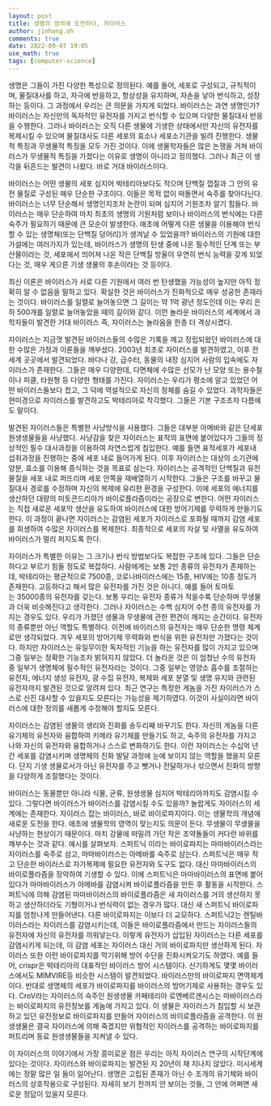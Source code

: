 ```yaml
---
layout: post
title: 생명의 정의에 도전하다, 자이러스
author: jinhong.oh
comments: true
date: 2022-09-07 19:05
use_math: true
tags: [computer-science]
---
```

생명은 그들이 가진 다양한 특성으로 정의된다. 예를 들어, 세포로 구성되고, 규칙적이며, 물질대사를 하고, 자극에 반응하고, 항상성을 유지하며, 자손을 낳아 번식하고, 성장하는 등이다. 그 과정에서 우리는 큰 의문을 가지게 되었다. 바이러스는 과연 생명인가? 바이러스는 자신만의 독자적인 유전자를 가지고 번식할 수 있으며 다양한 물질대사 반응을 수행한다. 그러나 바이러스는 오직 다른 생물에 기생한 상태에서만 자신의 유전자를 복제시킬 수 있으며 물질대사도 다른 세포의 효소나 세포소기관을 빌려 진행한다. 생물적 특징과 무생물적 특징을 모두 가진 것이다. 이에 생물학자들은 많은 논쟁을 거쳐 바이러스가 무생물적 특징을 가졌다는 이유로 생명이 아니라고 정의했다. 그러나 최근 이 생각을 뒤흔드는 발견이 나왔다. 바로 거대 바이러스이다.

 바이러스는 어떤 생물의 세포 심지어 박테리아보다도 작으며 단백질 껍질과 그 안의 유전 물질로 구성된 매우 단순한 구조이다. 이들은 목적 없이 떠돌면서 숙주를 찾아다닌다. 바이러스는 너무 단순해서 생명인지조차 논란이 되며 심지어 기원조차 알기 힘들다. 바이러스는 매우 단순하여 마치 최초의 생명의 기원처럼 보이나 바이러스의 번식에는 다른 숙주가 필요하기 때문에 큰 모순이 발생한다. 애초에 어떻게 다른 생물을 이용해야 번식할 수 있는 생명체(또는 단백질 덩어리)가 생겨날 수 있었을까? 바이러스의 기원에 대한 가설에는 여러가지가 있는데, 바이러스가 생명의 탄생 중에 나온 필수적인 단계 또는 부산물이라는 것, 세포에서 띄어져 나온 작은 단백질 방울이 우연히 번식 능력을 갖게 되었다는 것, 매우 게으른 기생 생물의 후손이라는 것 등이다.

 최신 이론은 바이러스가 서로 다른 기원에서 여러 번 탄생했을 가능성이 높지만 아직 정확히 알 수 없음을 말하고 있다. 확실한 것은 바이러스가 진화적으로 매우 성공한 존재라는 것이다. 바이러스를 일렬로 늘어놓으면 그 길이는 약 1억 광년 정도인데 이는 우리 은하 500개를 일렬로 늘어놓았을 때의 길이와 같다. 이런 놀라운 바이러스의 세계에서 과학자들이 발견한 거대 바이러스 즉, 자이러스는 놀라움을 한층 더 격상시켰다.

 자이러스는 지금껏 발견된 바이러스들의 수많은 기록을 깨고 정립되왔던 바이러스에 대한 수많은 가정과 이론들을 깨부셨다. 2003년 최초로 자이러스를 발견하였고, 이후 전세계 곳곳에서 발견되었다. 바다나 강, 급수터, 동물의 내장 심지어 사람의 입속에도 자이러스가 존재한다. 그들은 매우 다양한데, 다면체에 수많은 선모가 난 모양 또는 용수철이나 피클, 타원형 등 다양한 형태를 가진다. 자이러스는 우리가 평소에 알고 있었던 어떤 바이러스들보다 컸고, 그 덕에 역설적으로 자신의 정체를 숨길 수 있었다. 과학자들은 현미경으로 자이러스를 발견하고도 박테리아로 착각했다. 그들은 기본 구조조차 다름에도 말이다. 

 발견된 자이러스들은 특별한 사냥방식을 사용했다. 그들은 대부분 아메바와 같은 단세포 원생생물들을 사냥했다. 사냥감을 찾은 자이러스는 표적의 표면에 붙어있다가 그들의 정상적인 필수 대사과정을 이용하여 자연스럽게 침입한다. 예를 들면 표적세포가 세포내 섭취과정을 진행하는 중에 세포 내로 들어가게 된다. 이후 자이러스는 대상의 소기관에 양분, 효소를 이용해 증식하는 것을 목표로 삼는다. 자이러스는 공격적인 단백질과 유전 물질을 세포 내로 퍼뜨리며 세포 안쪽을 재배열하기 시작한다. 그들은 구조를 바꾸고 물질대사 경로를 수정하며 자신의 복제에 유리한 환경을 구성한다. 이에 세포의 에너지를 생산하던 대량의 미토콘드리아가 바이로플라즘이라는 공장으로 변한다. 어떤 자이러스는 직접 새로운 세포막 생산을 유도하여 바이러스에 대한 방어기제를 무력하게 만들기도 한다. 이 과정이 끝나면 자이러스는 감염된 세포가 자이러스로 포화될 때까지 감염 세포를 희생하여 수많은 자이러스를 복제한다. 최종적으로 세포의 자살 및 사멸을 유도하여 바이러스가 멀리 퍼지도록 한다.

 자이러스가 특별한 이유는 그 크기나 번식 방법보다도 복잡한 구조에 있다. 그들은 단순하다고 부르기 힘들 정도로 복잡하다. 사람에게는 보통 2만 종류의 유전자가 존재하는데, 박테리아는 평균적으로 7500종, 코로나바이러스에는 15종, HIV에는 10종 정도가 존재한다. 고등하다고 해서 많은 유전자를 가진 것은 아니다. 예를 들어 토마토는 35000종의 유전자를 갖는다. 보통 우리는 유전자 종류가 적을수록 단순하며 무생물과 더욱 비슷해진다고 생각한다. 그러나 자이러스는 수백 심지어 수천 종의 유전자를 가지는 경우도 있다. 우리가 가졌던 생물과 무생물에 관한 편견이 깨지는 순간이다. 유전자의 종류뿐만 아닌 역할도 특별하다. 이전에 바이러스의 유전자는 매우 단순한 명령 체계로만 생각되었다. 겨우 세포의 방어기제 무력화와 번식을 위한 유전자만 가졌다는 것이다. 하지만 자이러스는 유일무이한 독자적인 기능을 하는 유전자를 많이 가지고 있으며 그중 일부는 정확한 기능조차 밝혀지지 않았다. 더 놀라운 것은 이 엄청난 수의 유전자 중 일부가 생명체에 필수적인 유전자라는 것이다. 그중 일부는 영양소 흡수를 조절하는 유전자, 에너지 생성 유전자, 광 수집 유전자, 복제와 세포 분열 및 생명 유지와 관련된 유전자까지 발견된 것으로 알려져 있다. 최근 연구는 특정한 게놈을 가진 자이러스가 스스로 신진 대사할 수 있을지도 모른다는 가능성을 제기하였다. 이것이 사실이라면 바이러스에 대한 정의를 새롭게 수정해야 할지도 모른다. 

 자이러스는 감염된 생물의 생리와 진화를 송두리째 바꾸기도 한다. 자신의 게놈을 다른 유기체의 유전자와 융합하여 키메라 유기체를 만들기도 하고, 숙주의 유전자를 가지고 나와 자신의 유전자와 융합하거나 스스로 변화하기도 한다. 이런 자이러스는 수십억 년간 세포를 감염시키며 생명체의 진화 발달 과정에 눈에 보이지 않는 역할을 했을지 모른다. 단지 기생 생물로서가 아닌 유전자를 주고 뺏거나 전달하거나 섞으면서 진화의 방향을 다양하게 조절했다는 것이다. 

 바이러스는 동물뿐만 아니라 식물, 균류, 원생생물 심지어 박테리아까지도 감염시킬 수 있다. 그렇다면 바이러스가 바이러스를 감염시킬 수도 있을까? 놀랍게도 자이러스의 세계에는 존재한다. 자이러스 잡는 바이러스, 바로 바이로파지이다. 이는 생물학의 개념에 새로운 도전을 한다. 애초에 생물학의 영역이 맞는지도 의문이 든다. 무생물이 무생물을 사냥하는 현상이기 때문이다. 마치 강물에 떠밀려 가던 작은 조약돌들이 커다란 바위를 깨부수는 것과 같다. 예시를 살펴보자. 스퍼트닉 이라는 바이로파지는 마마바이러스라는 자이러스를 숙주로 삼고, 마마바이러스는 아메바를 숙주로 삼는다. 스퍼트닉은 매우 작고 단순한 바이러스로 자가복제에 필요한 유전자와 도구도 없다. 대신 마마바이러스의 바이로플라즘을 장악하여 기생할 수 있다. 이에 스퍼트닉은 마마바이러스의 표면에 붙어있다가 마마바이러스가 아메바를 감염시켜 바이로플라즘을 만든 후 활동을 시작한다. 스퍼트닉에 의해 감염된 마마바이러스의 바이로플라즘은 새 자이러스를 거의 생산하지 못하고 생산하더라도 기형이거나 번식력이 없는 경우가 많다. 대신 새 스퍼트닉 바이로파지를 엄청나게 만들어낸다. 다른 바이로파지는 이보다 더 교모하다. 스퍼트닉2는 렌틸바이러스라는 자이러스를 감염시키는데, 이들은 바이로플라즘에서 만드는 자이러스들의 유전자에 자신의 유전자를 끼워넣는다. 이렇게 유전자가 삽입된 자이러스는 다른 세포를 감염시키게 되는데, 이 감염 세포는 자이러스 대신 거의 바이로파지만 생산하게 된다. 자이러스 또한 이런 바이로파지를 막기위해 방어 수단을 진화시켜오기도 하였다. 예를 들어, crispr은 박테리아의 대표적인 바이러스 방어 시스템이다. 신기하게도 몇몇 바이러스에서도 MIMVIRE등 비슷한 시스템이 발견되었다. 바이러스만의 바이로파지 면역체계이다. 반대로 생명체의 세포가 바이로파지를 바이러스의 방어기제로 사용하는 경우도 있다. CroV라는 자이러스의 숙주인 원생생물 카페테리아 로엔베르겐시스는 마바이러스라는 바이로파지의 유전정보를 게놈에 가지고 있다. 이 생물은 자이러스가 침입할 시 보관하고 있던 유전정보로 바이로파지를 만들어 자이러스의 바이로플라즘을 공격한다. 이 원생생물은 결국 자이러스에 의해 죽겠지만 위협적인 자이러스를 공격하는 바이로파지를 퍼트리며 동료 원생생물들을 지켜낼 수 있다.

 이 자이러스의 이야기에서 가장 흥미로운 점은 우리는 아직 자이러스 연구의 시작단계에 있다는 것이다. 자이러스와 바이로파지는 발견된 지 20년이 채 지나지 않았다. 미시세계에는 정말 많은 일 들이 일어난다. 생명은 고립된 존재가 아닌 수 조개의 유기체와 바이러스의 상호작용으로 구성된다. 자세히 보기 전까지 안 보이는 것들, 그 안에 어쩌면 새로운 정답이 있을지 모른다.
